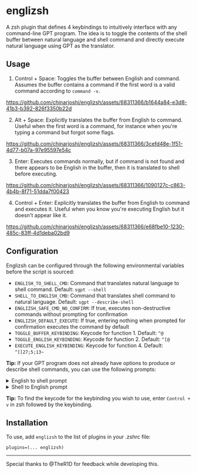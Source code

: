 # englizsh
A zsh plugin that defines 4 keybindings to intuitively interface with any command-line GPT program. The idea is to toggle the contents of the shell buffer between natural language and shell command and directly execute natural language using GPT as the translator.

## Usage

1. Control + Space: Toggles the buffer between English and command. Assumes the buffer contains a command if the first word is a valid command according to `command -v`.

https://github.com/chinarjoshi/englizsh/assets/68311366/b1644a84-e3d8-41b3-b392-826f3350b22d

2. Alt + Space: Explicitly translates the buffer from English to command. Useful when the first word is a command, for instance when you're typing a command but forgot some flags.

https://github.com/chinarjoshi/englizsh/assets/68311366/3cefd48e-1f51-4d77-b07a-97e95597e54c

3. Enter: Executes commands normally, but if command is not found and there appears to be English in the buffer, then it is translated to shell before executing.

https://github.com/chinarjoshi/englizsh/assets/68311366/1090127c-c863-4b4b-8f71-51dda7f00423

4. Control + Enter: Explicitly translates the buffer from English to command and executes it. Useful when you know you're executing English but it doesn't appear like it.

https://github.com/chinarjoshi/englizsh/assets/68311366/e68fbe10-1230-485c-83ff-4d1deba02bd9

## Configuration

Englizsh can be configured through the following environmental variables before the script is sourced:

* `ENGLISH_TO_SHELL_CMD`: Command that translates natural language to shell command. Default: `sgpt --shell`
* `SHELL_TO_ENGLISH_CMD`: Command that translates shell command to natural language. Default: `sgpt --describe-shell`
* `ENGLIZSH_SAFE_CMD_NO_CONFIRM`: If true, executes non-destructive commands without prompting for confirmation
* `ENGLIZSH_DEFAULT_EXECUTE`: If true, entering nothing when prompted for confirmation executes the command by default
* `TOGGLE_BUFFER_KEYBINDING`: Keycode for function 1. Default: `^@`
* `TOGGLE_ENGLISH_KEYBINDING`: Keycode for function 2. Default: `^[@`
* `EXECUTE_ENGLISH_KEYBINDING`: Keycode for function 4. Default: `^[[27;5;13~`


**Tip:** If your GPT program does not already have options to produce or describe shell commands, you can use the following prompts:

<details>
<summary>English to shell prompt</summary>
<br>
Provide only {YOUR SHELL} commands for {YOUR OS} without any description.
If there is a lack of details, provide most logical solution.
Ensure the output is a valid shell command.
If multiple steps required try to combine them together.
</details>

<details>
<summary>Shell to English prompt</summary>
<br>
Provide a terse, single sentence description of the given shell command.
IMPORTANT: Do NOT start with 'This command ...', instead start with a verb.
Use the following example:
Command: du -cks
Answer: List the total disk usage of the current directory and its subdirectories in kilobytes
</details>


**Tip:** To find the keycode for the keybinding you wish to use, enter `Control + v` in zsh followed by the keybinding.

## Installation

To use, add `englizsh` to the list of plugins in your .zshrc file:

`plugins=(... englizsh)`

----------

Special thanks to @TheR1D for feedback while developing this.
